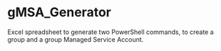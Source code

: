 # gMSA_Generator
Excel spreadsheet to generate two PowerShell commands, to create a group and a group Managed Service Account.
